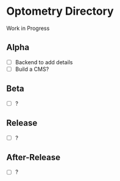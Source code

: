 # Optometry Directory

Work in Progress

## Alpha

- [ ] Backend to add details
- [ ] Build a CMS?

## Beta

- [ ] ?

## Release

- [ ] ?

## After-Release

- [ ] ?
